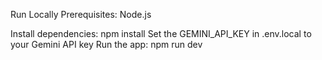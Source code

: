 Run Locally
Prerequisites: Node.js

Install dependencies: npm install
Set the GEMINI_API_KEY in .env.local to your Gemini API key
Run the app: npm run dev